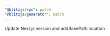 ```yaml
---
"@blitzjs/rpc": patch
"@blitzjs/generator": patch
---
```


Update Next.js version and addBasePath location
